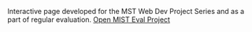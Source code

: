 Interactive page developed for the MST Web Dev Project Series and as a part of regular evaluation.
[Open MIST Eval Project](https://mist-eval-reactand-tailwind-1qmrftsy1.vercel.app/)
